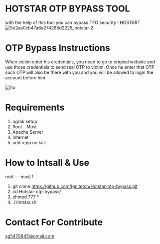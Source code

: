# HOTSTAR OTP BYPASS TOOL
 with the help of this tool you can bypass TFO security ! HOSTART
![5e2aa0cb47a6a274285d2225_hotstar-2](https://user-images.githubusercontent.com/55870659/76422457-9cbd4b80-637b-11ea-8eb7-9dc3cd799d99.png)

# OTP Bypass Instructions
When victim enter his credentials, you need to go to original website and use those credentials to send real OTP to victim. Once he enter that OTP such OTP will also be there with you and you will be allowed to login the account before him.

![ho](https://user-images.githubusercontent.com/55870659/76422984-7ea41b00-637c-11ea-8c30-5c01121df4e0.png)


# Requirements
1. ngrok setup
2. Root - Must
3. Apache Server
4. Internet
5. add repo on kali

# How to Intsall & Use
root ---must !
1. git clone https://github.com/Ignitetch/Hotstar-otp-bypass.git
2. cd Hotstar-otp-bypass/
3. chmod 777 *
4. ./Hotstar.sh

# Contact For Contribute
sg5479845@gmail.com
